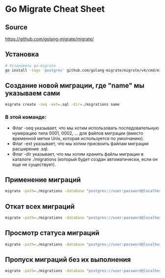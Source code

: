 # Go Migrate Cheat Sheet

## Source
https://github.com/golang-migrate/migrate/

## Установка
```sh
# Установить go-migrate
go install -tags 'postgres' github.com/golang-migrate/migrate/v4/cmd/migrate@latest
```

## Создание новой миграции, где "name" мы указываем сами
```sh
migrate create -seq -ext=.sql -dir=./migrations name
```

### В этой команде:
- Флаг -seq указывает, что мы хотим использовать последовательную нумерацию типа 0001, 0002, ...
  для файлов миграции (вместо временной метки Unix, которая используется по умолчанию).
- Флаг -ext указывает, что мы хотим присвоить файлам миграции расширение .sql.
- Флаг -dir указывает, что мы хотим хранить файлы миграции в каталоге ./migrations
  (который будет создан автоматически, если он еще не существует).


## Применение миграций
```sh
migrate -path=./migrations -database "postgres://user:password@localhost:5432/dbname?sslmode=disable" up
```

## Откат всех миграций
```sh
migrate -path=./migrations -database "postgres://user:password@localhost:5432/dbname?sslmode=disable" down
```

## Просмотр статуса миграций
```sh
migrate -path=./migrations -database "postgres://user:password@localhost:5432/dbname?sslmode=disable" version
```

## Пропуск миграций без их выполнения
```sh
migrate -path=./migrations -database "postgres://user:password@localhost:5432/dbname?sslmode=disable" force <версия>
```